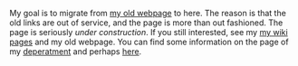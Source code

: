 My goal is to migrate from [my old webpage](http://web.uni-corvinus.hu/magyarkuti/) to here.
The reason is that the old links are out of service, and the page is more than out fashioned.
The page is seriously *under construction*. 
If you still interested, see my [my wiki pages](http://146.110.110.35/mediawiki/index.php/Main_Page) and my old webpage.
You can find some information on the page of my [deperatment](http://web.uni-corvinus.hu/math/) and perhaps [here](https://www.uni-corvinus.hu/fooldal/egyetemunkrol/tanszekek/matematika-tanszek/).
